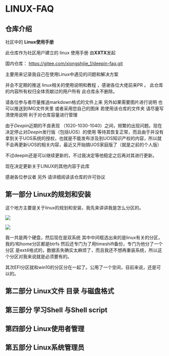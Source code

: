 # LINUX-FAQ 

## 仓库介绍
社区中的 **Linux使用手册**  

此仓库作为社区用户建立的 linux 使用手册 由**XXTX**发起 

国内仓库： https://gitee.com/xiongshijie_1/deepin-faq.git

主要用来记录我自己在使用Linux中遇见的问题和解决方案

并会不定期的推送 linux相关的使用说明和教程 ，感谢各位大佬前来PR 。
此仓库的内容所有权归全体贡献过的用户所有 此仓库永不删除。

请各位参与者尽量推送markdown格式的文件上来 另外如果需要图片进行说明 也可以推送到IMG文件夹里 或者采用您自己的图床  若使用该仓库的文件夹 请尽量写清使用说明 利于对仓库容量进行管理

由于*Deepin*近期的不良表现 （1020-1030-1040）之间，频繁的出现问题。现在决定停止对*Deepin*发行版（包括UOS）的使用 等待其恢复正常，而且由于并没有拿到关于UOS系统的授权，也就是不能发布涉及到UOS知识产权的内容，所以就不会再更新UOS的相关内容，最近又开始搞UOS家庭版了（就是之前的个人版）

不过deepin还是可以继续更新的，不过我决定等他稳定之后再对其进行更新。

现在决定更新关于LINUX的其他内容于此库 

感谢各位参议者 另外 请详细阅读该仓库的许可协议

## 第一部分 Linux的规划和安装

这个地方主要是关于linux的规划和安装，我先来讲讲我是怎么分区的。

![](https://tututuchuang.oss-cn-beijing.aliyuncs.com/img/2021-05-23_10-45.png)



![](https://tututuchuang.oss-cn-beijing.aliyuncs.com/img/2021-05-23_10-46.png)

我一共是两个硬盘，然后现在是双系统 其中中间框选出来的是linux有关的分区，我的/和home分区都是btrfs 然后还专门为了用timeshift备份，专门为他分了一个分区 是ext4格式的，数据丢失确实太麻烦了，而且我还不想再重装系统，所以这个分区对我来说就是必须要有的。

其次EFI分区就和win10的分区分在一起了。公用了一个空间，目前来说，还是可以的。

## 第二部分 Linux文件 目录 与磁盘格式



## 第三部分 学习Shell 与Shell script 



## 第四部分 Linux使用者管理



## 第五部分 Linux系统管理员
